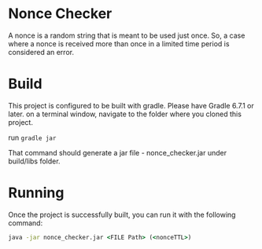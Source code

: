 # Nonce Checker

A nonce is a random string that is meant to be used just once. So, a case where a nonce is 
received more than once in a limited time period is considered an error.

# Build

This project is configured to be built with gradle. Please have Gradle 6.7.1 or later.
on a terminal window, navigate to the folder where you cloned this project.

run <code>gradle jar</code>

That command should generate a jar file - nonce_checker.jar under build/libs folder.

# Running

Once the project is successfully built, you can run it with the following command:

```cmd
java -jar nonce_checker.jar <FILE Path> (<nonceTTL>)
```

